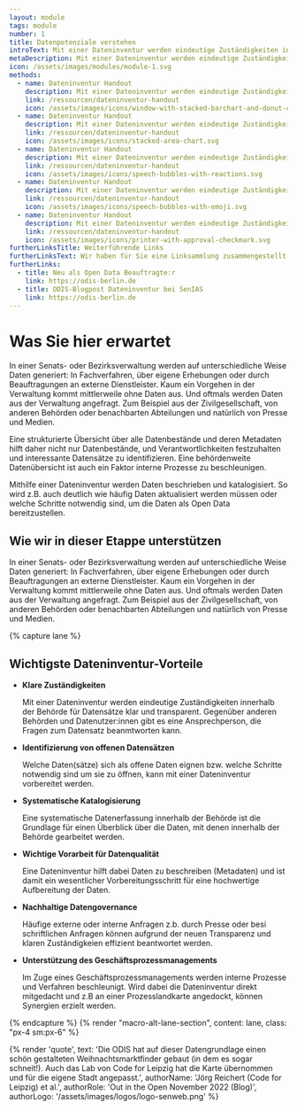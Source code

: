 ```yaml
---
layout: module
tags: module
number: 1
title: Datenpotenziale verstehen
introText: Mit einer Dateninventur werden eindeutige Zuständigkeiten innerhalb der Behörde für Datensätze klar und transparent.
metaDescription: Mit einer Dateninventur werden eindeutige Zuständigkeiten innerhalb der Behörde für Datensätze klar und transparent.
icon: /assets/images/modules/module-1.svg
methods:
  - name: Dateninventur Handout
    description: Mit einer Dateninventur werden eindeutige Zuständigkeiten innerhalb der Behörde für Datensätze klar und transparent. Gegenüber anderen Behörden und Datenutzer:innen gibt es eine Ansprechperson, die Fragen zum Datensatz beanmtworten kann.
    link: /ressourcen/dateninventur-handout
    icon: /assets/images/icons/window-with-stacked-barchart-and-donut-chart.svg
  - name: Dateninventur Handout
    description: Mit einer Dateninventur werden eindeutige Zuständigkeiten innerhalb der Behörde für Datensätze klar und transparent. Gegenüber anderen Behörden und Datenutzer:innen gibt es eine Ansprechperson, die Fragen zum Datensatz beanmtworten kann.
    link: /ressourcen/dateninventur-handout
    icon: /assets/images/icons/stacked-area-chart.svg
  - name: Dateninventur Handout
    description: Mit einer Dateninventur werden eindeutige Zuständigkeiten innerhalb der Behörde für Datensätze klar und transparent. Gegenüber anderen Behörden und Datenutzer:innen gibt es eine Ansprechperson, die Fragen zum Datensatz beanmtworten kann.
    link: /ressourcen/dateninventur-handout
    icon: /assets/images/icons/speech-bubbles-with-reactions.svg
  - name: Dateninventur Handout
    description: Mit einer Dateninventur werden eindeutige Zuständigkeiten innerhalb der Behörde für Datensätze klar und transparent. Gegenüber anderen Behörden und Datenutzer:innen gibt es eine Ansprechperson, die Fragen zum Datensatz beanmtworten kann.
    link: /ressourcen/dateninventur-handout
    icon: /assets/images/icons/speech-bubbles-with-emoji.svg
  - name: Dateninventur Handout
    description: Mit einer Dateninventur werden eindeutige Zuständigkeiten innerhalb der Behörde für Datensätze klar und transparent. Gegenüber anderen Behörden und Datenutzer:innen gibt es eine Ansprechperson, die Fragen zum Datensatz beanmtworten kann.
    link: /ressourcen/dateninventur-handout
    icon: /assets/images/icons/printer-with-approval-checkmark.svg
furtherLinksTitle: Weiterführende Links
furtherLinksText: Wir haben für Sie eine Linksammlung zusammengestellt. Die Links beziehen sich sowohl auf unsere ODIS-eigenen Inhalte als auch auf externe Angebote. Viel Erfolg beim Stöbern!
furtherLinks:
  - title: Neu als Open Data Beauftragte:r
    link: https://odis-berlin.de
  - title: ODIS-Blogpost Dateninventur bei SenIAS
    link: https://odis-berlin.de
---
```


# Was Sie hier erwartet

In einer Senats- oder Bezirksverwaltung werden auf unterschiedliche Weise Daten generiert: In Fachverfahren, über eigene Erhebungen oder durch Beauftragungen an externe Dienstleister. Kaum ein Vorgehen in der Verwaltung kommt mittlerweile ohne Daten aus. Und oftmals werden Daten aus der Verwaltung angefragt. Zum Beispiel aus der Zivilgesellschaft, von anderen Behörden oder benachbarten Abteilungen und natürlich von Presse und Medien.

Eine strukturierte Übersicht über alle Datenbestände und deren Metadaten hilft daher nicht nur Datenbestände, und Verantwortlichkeiten festzuhalten und interessante Datensätze zu identifizieren. Eine behördenweite Datenübersicht ist auch ein Faktor interne Prozesse zu beschleunigen.

Mithilfe einer Dateninventur werden Daten beschrieben und katalogisiert. So wird z.B. auch deutlich wie häufig Daten aktualisiert werden müssen oder welche Schritte notwendig sind, um die Daten als Open Data bereitzustellen.

## Wie wir in dieser Etappe unterstützen

In einer Senats- oder Bezirksverwaltung werden auf unterschiedliche Weise Daten generiert: In Fachverfahren, über eigene Erhebungen oder durch Beauftragungen an externe Dienstleister. Kaum ein Vorgehen in der Verwaltung kommt mittlerweile ohne Daten aus. Und oftmals werden Daten aus der Verwaltung angefragt. Zum Beispiel aus der Zivilgesellschaft, von anderen Behörden oder benachbarten Abteilungen und natürlich von Presse und Medien.

{% capture lane %}

<h2>Wichtigste Dateninventur-Vorteile</h2>

<ul>
  <li>
    <strong>Klare Zuständigkeiten</strong>
    <p>Mit einer Dateninventur werden eindeutige Zuständigkeiten innerhalb der Behörde für Datensätze klar und transparent. Gegenüber anderen Behörden und Datenutzer:innen gibt es eine Ansprechperson, die Fragen zum Datensatz beanmtworten kann.</p>
  </li>
  <li>
    <strong>Identifizierung von offenen Datensätzen</strong>
    <p>Welche Daten(sätze) sich als offene Daten eignen bzw. welche Schritte notwendig sind um sie zu öffnen, kann mit einer Dateninventur vorbereitet werden.</p>
  </li>
  <li>
    <strong>Systematische Katalogisierung</strong>
    <p>Eine systematische Datenerfassung innerhalb der Behörde ist die Grundlage für einen Überblick über die Daten, mit denen innerhalb der Behörde gearbeitet werden.</p>
  </li>
  <li>
    <strong>Wichtige Vorarbeit für Datenqualität</strong>
    <p>Eine Dateninventur hilft dabei Daten zu beschreiben (Metadaten) und ist damit ein wesentlicher Vorbereitungsschritt für eine hochwertige Aufbereitung der Daten.</p>
  </li>
  <li>
    <strong>Nachhaltige Datengovernance</strong>
    <p>Häufige externe oder interne Anfragen z.b. durch Presse oder besi schriftlichen Anfragen können aufgrund der neuen Transparenz und klaren Zuständigkeien effizient beantwortet werden.</p>
  </li>
  <li>
    <strong>Unterstützung des Geschäftsprozessmanagements</strong>
    <p>Im Zuge eines Geschäftsprozessmanagements werden  interne Prozesse  und Verfahren beschleunigt. Wird dabei die Dateninventur direkt mitgedacht und z.B an einer Prozesslandkarte angedockt, können Synergien erzielt werden.</p>
  </li>
</ul>
{% endcapture %}
{% render "macro-alt-lane-section", content: lane, class: "px-4 sm:px-6"  %}

{% render 'quote',
  text: 'Die ODIS hat auf dieser Datengrundlage einen schön gestalteten Weihnachtsmarktfinder gebaut (in dem es sogar schneit!). Auch das Lab von Code for Leipzig hat die Karte übernommen und für die eigene Stadt angepasst.',
  authorName: 'Jörg Reichert (Code for Leipzig) et al.',
  authorRole: 'Out in the Open November 2022 (Blog)',
  authorLogo: '/assets/images/logos/logo-senweb.png'
%}
